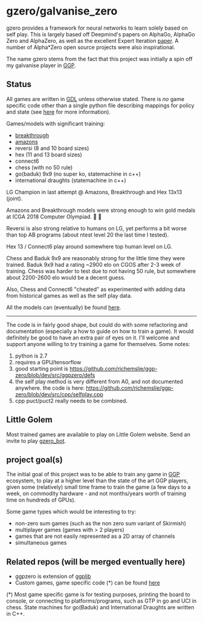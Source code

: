 gzero/galvanise_zero
====================
gzero provides a framework for neural networks to learn solely based on self play.  This is largely based off Deepmind's papers on AlphaGo, AlphaGo Zero and AlphaZero, as well as the excellent
Expert Iteration [paper](https://arxiv.org/abs/1705.08439). A number of Alpha*Zero open source projects were also inspirational.

The name gzero stems from the fact that this project was initially a spin off my galvanise player
in [GGP](https://en.wikipedia.org/wiki/General_game_playing).

Status
------
All games are written in [GDL](https://en.wikipedia.org/wiki/Game_Description_Language) unless otherwise stated.  There is *no* game specific code other than 
a single python file describing mappings for policy and state (see [here](https://github.com/richemslie/galvanise_zero/issues/1) for more information).

Games/models with significant training:

* [breakthrough](https://github.com/richemslie/gzero_data/tree/master/breakthrough)
* [amazons](https://github.com/richemslie/gzero_data/tree/master/amazons_10x10)
* reversi (8 and 10 board sizes)
* hex (11 and 13 board sizes)
* connect6
* chess (with no 50 rule)
* go(baduk) 9x9 (no super ko, statemachine in c++)
* international draughts (statemachine in c++)

LG Champion in last attempt @ Amazons, Breakthrough and Hex 13x13 (joint).

Amazons and Breakthrough models were strong enough to win gold medals at ICGA 2018 Computer Olympiad. :clap: :clap:

Reversi is also strong relative to humans on LG, yet performs a bit worse than top AB programs (about ntest level 20 the last time I tested).

Hex 13 / Connect6 play around somewhere top human level on LG.

Chess and Baduk 9x9 are reasonably strong for the little time they were trained.  Baduk 9x9 had a rating ~2900 elo on CGOS after 2-3 week of training.  Chess was harder to test due to not having 50 rule, but somewhere about 2200-2600 elo would be a decent guess.

Also, Chess and Connect6 "cheated" as experimented with adding data from historical games
as well as the self play data.

All the models can (eventually) be found [here](https://github.com/richemslie/gzero_data).

--------------------

The code is in fairly good shape, but could do with some refactoring and
documentation (especially a how to guide on how to train a game).  It would definitely be good to
have an extra pair of eyes on it.  I'll welcome and support anyone willing to try training a game
for themselves.  Some notes:

1. python is 2.7
2. requires a GPU/tensorflow
3. good starting point is https://github.com/richemslie/ggp-zero/blob/dev/src/ggpzero/defs
4. the self play method is very different from A0, and not documented anywhere.  the code is here:
    https://github.com/richemslie/ggp-zero/blob/dev/src/cpp/selfplay.cpp
5. cpp puct/puct2 really needs to be combined.


Little Golem
------------
Most trained games are available to play on Little Golem website.  Send an invite to play
[gzero_bot](http://littlegolem.net/jsp/info/player.jsp?plid=58835).


project goal(s)
---------------
The initial goal of this project was to be able to train any game in
[GGP](https://en.wikipedia.org/wiki/General_game_playing) ecosystem, to play at a higher level than
the state of the art GGP players, given some (relatively) small time frame to train the game (a few
days to a week, on commodity hardware - and not months/years worth of training time on hundreds of
GPUs).

Some game types which would be interesting to try:

* non-zero sum games (such as the non zero sum variant of Skirmish)
* multiplayer games (games with > 2 players)
* games that are not easily represented as a 2D array of channels
* simultaneous games


Related repos (will be merged eventually here)
----------------------------------------------
* ggpzero is extension of [ggplib](https://github.com/ggplib/ggplib)
* Custom games, game specific code (*) can be found [here](https://github.com/richemslie/gzero_games)


(*)  Most game specific game is for testing purposes, printing the board to console, or connecting
to platforms/programs, such as GTP in go and UCI in chess.  State machines for go(Baduk) and
International Draughts are written in C++.



